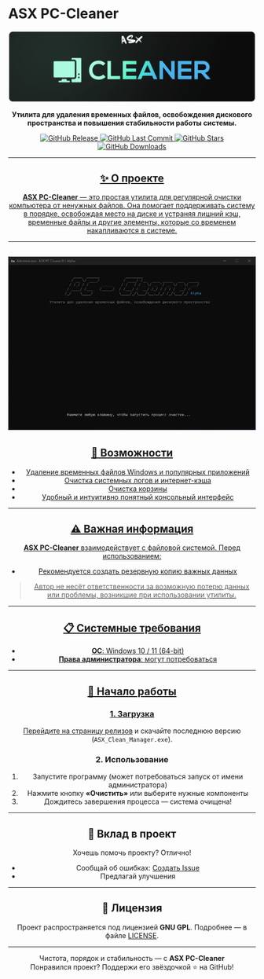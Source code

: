 # ASX PC-Cleaner

<div align="center">
  <a href="https://github.com/ALFiX01/ASX-PC-Cleaner">
    <img src="https://github.com/ALFiX01/ASX-PC-Cleaner/blob/main/image/design.png?raw=true" alt="ASX Hub Logo Banner" >
  </a>

  <br />

  <p><strong>Утилита для удаления временных файлов, освобождения дискового пространства и повышения стабильности работы системы.</strong></p>

<p>
    <a href="https://github.com/ALFiX01/ASX-PC-Cleaner/releases/latest">
      <img src="https://img.shields.io/github/v/release/ALFiX01/ASX-PC-Cleaner?style=plastic" alt="GitHub Release">
    </a>
    <a href="https://github.com/ALFiX01/ASX-PC-Cleaner/commits/main">
      <img src="https://img.shields.io/github/last-commit/ALFiX01/ASX-PC-Cleaner?style=plastic" alt="GitHub Last Commit">
    </a>
    <a href="https://github.com/ALFiX01/ASX-PC-Cleaner/stargazers">
      <img src="https://img.shields.io/github/stars/ALFiX01/ASX-PC-Cleaner?style=plastic" alt="GitHub Stars">
    </a>
    <a href="https://github.com/ALFiX01/ASX-PC-Cleaner/releases">
      <img src="https://img.shields.io/github/downloads/ALFiX01/ASX-PC-Cleaner/total?style=plastic" alt="GitHub Downloads">
      
  </p>

---

## ✨ О проекте

**ASX PC-Cleaner** — это простая утилита для регулярной очистки компьютера от ненужных файлов. Она помогает поддерживать систему в порядке, освобождая место на диске и устраняя лишний кэш, временные файлы и другие элементы, которые со временем накапливаются в системе.

---
![Скриншот главного меню](https://github.com/ALFiX01/ASX-PC-Cleaner/blob/main/image/MainMenu.png)
---

## 🔧 Возможности

- Удаление временных файлов Windows и популярных приложений
- Очистка системных логов и интернет-кэша
- Очистка корзины
- Удобный и интуитивно понятный консольный интерфейс

---

## ⚠️ Важная информация

**ASX PC-Cleaner** взаимодействует с файловой системой. Перед использованием:

- Рекомендуется создать резервную копию важных данных

> Автор не несёт ответственности за возможную потерю данных или проблемы, возникшие при использовании утилиты.

---

## 📋 Системные требования

- **ОС**: Windows 10 / 11 (64-bit)
- **Права администратора**: могут потребоваться

---

## 🚀 Начало работы

### 1. Загрузка

Перейдите на [страницу релизов](https://github.com/ALFiX01/ASX_Clean_Manager/releases/latest) и скачайте последнюю версию (`ASX_Clean_Manager.exe`).

### 2. Использование

1. Запустите программу (может потребоваться запуск от имени администратора)
2. Нажмите кнопку **«Очистить»** или выберите нужные компоненты
3. Дождитесь завершения процесса — система очищена!

---

## 🤝 Вклад в проект

Хочешь помочь проекту? Отлично!

- Сообщай об ошибках: [Создать Issue](https://github.com/ALFiX01/ASX_Clean_Manager/issues)
- Предлагай улучшения

---

## 📜 Лицензия

Проект распространяется под лицензией **GNU GPL**. Подробнее — в файле [LICENSE](https://github.com/ALFiX01/ASX_Clean_Manager/blob/main/LICENSE).

---

<div align="center">
  Чистота, порядок и стабильность — с <strong>ASX PC-Cleaner</strong>  
<div align="center">
  Понравился проект? Поддержи его звёздочкой ⭐ на GitHub!
</div>
